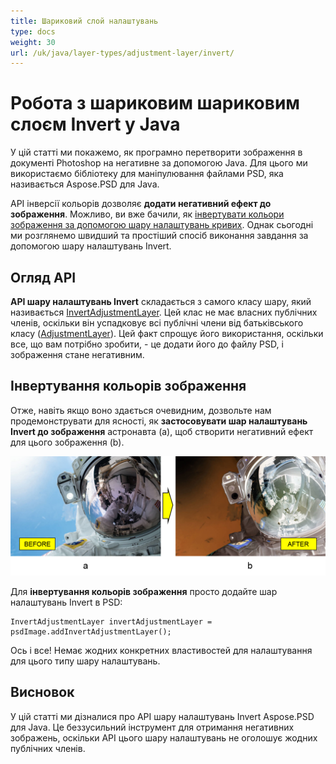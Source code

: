 ```yaml
---
title: Шариковий слой налаштувань
type: docs
weight: 30
url: /uk/java/layer-types/adjustment-layer/invert/
---
```


# Робота з шариковим шариковим слоєм Invert у Java

У цій статті ми покажемо, як програмно перетворити зображення в документі Photoshop на негативне за допомогою Java. Для цього ми використаємо бібліотеку для маніпулювання файлами PSD, яка називається Aspose.PSD для Java.

API інверсії кольорів дозволяє **додати негативний ефект до зображення**. Можливо, ви вже бачили, як [інвертувати кольори зображення за допомогою шару налаштувань кривих](/psd/uk/java/layer-types/adjustment-layer/curves/). Однак сьогодні ми розглянемо швидший та простіший спосіб виконання завдання за допомогою шару налаштувань Invert.

## Огляд API

**API шару налаштувань Invert** складається з самого класу шару, який називається [InvertAdjustmentLayer](https://reference.aspose.com/psd/java/com.aspose.psd.fileformats.psd.layers.adjustmentlayers/InvertAdjustmentLayer). Цей клас не має власних публічних членів, оскільки він успадковує всі публічні члени від батьківського класу ([AdjustmentLayer](https://reference.aspose.com/psd/java/com.aspose.psd.fileformats.psd.layers.adjustmentlayers/AdjustmentLayer)). Цей факт спрощує його використання, оскільки все, що вам потрібно зробити, - це додати його до файлу PSD, і зображення стане негативним.

## Інвертування кольорів зображення

Отже, навіть якщо воно здається очевидним, дозвольте нам продемонструвати для ясності, як **застосовувати шар налаштувань Invert до зображення** астронавта (a), щоб створити негативний ефект для цього зображення (b).

![Перед і після приклад шару налаштувань Invert](invert-adjustment-layer-figure-1.png)

Для **інвертування кольорів зображення** просто додайте шар налаштувань Invert в PSD:

    InvertAdjustmentLayer invertAdjustmentLayer = psdImage.addInvertAdjustmentLayer();

Ось і все! Немає жодних конкретних властивостей для налаштування для цього типу шару налаштувань.

## Висновок

У цій статті ми дізналися про API шару налаштувань Invert Aspose.PSD для Java. Це беззусильний інструмент для отримання негативних зображень, оскільки API цього шару налаштувань не оголошує жодних публічних членів.
